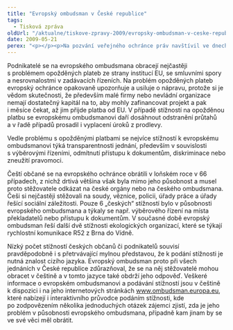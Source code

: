 ```yaml
---
title: "Evropský ombudsman v České republice"
tags:
  - Tisková zpráva
oldUrl: "/aktualne/tiskove-zpravy-2009/evropsky-ombudsman-v-ceske-republice"
date: 2009-05-21
perex: "<p></p><p>Na pozvání veřejného ochránce práv navštívil ve dnech 17. – 20. května Českou republiku evropský ombudsman P. Nikiforos Diamandouros. V průběhu tří dnů se setkal s prezidentem Václavem Klausem, předsedou vlády Janem Fischerem a ministrem pro lidská práva Michaelem Kocábem. Významnou část programu evropského ombudsmana v České republice tvořila také setkání se zástupci podnikatelské sféry a nevládních organizací. Pan Diamandouros na těchto jednáních vysvětloval svou působnost a také skutečnost, že není nadřízeným českého ombudsmana, ani neslouží jako odvolací instance proti jeho závěrům. Na konkrétních příkladech ze své agendy ukazoval, jak může pomoci českým občanům, podnikatelům i nevládním organizacím v jejich komunikaci s orgány Evropské unie. Pokud se kterýkoli občan nebo firma cítí být poškozena na svých právech nějakou institucí EU, může se obrátit na evropského ombudsmana a žádat pomoc či nápravu. Podmínkou je, aby se porušení evropského práva dopustila instituce Evropské unie (např. Evropská komise, agentura zřízená Evropskou komisí apod.). Pokud by se takového jednání dopustila instituce česká, pochybením se bude zabývat český ombudsman, nikoli evropský.</p>"
---
```


<!-- imported from the old website -->

<p class="Normln">Podnikatelé se na evropského ombudsmana obracejí nejčastěji s problémem opožděných plateb ze strany institucí EU, se smluvními spory a nesrovnalostmi v zadávacích řízeních. Na problém opožděných plateb evropský ochránce opakovaně upozorňuje a usiluje o nápravu, protože si je vědom skutečnosti, že především malé firmy nebo nevládní organizace nemají dostatečný kapitál na to, aby mohly zafinancovat projekt a pak i měsíce čekat, až jim přijde platba od EU. V případě stížností na opožděnou platbu se evropskému ombudsmanovi daří dosáhnout odstranění průtahů a v řadě případů prosadil i vyplacení úroků z prodlevy.</p><p class="Normln">Vedle problému s opožděnými platbami se nejvíce stížností k evropskému ombudsmanovi týká transparentnosti jednání, především v souvislosti s výběrovými řízeními, odmítnutí přístupu k dokumentům, diskriminace nebo zneužití pravomoci.</p><p class="Normln">Čeští občané se na evropského ochránce obrátili v loňském roce v 66 případech, z nichž drtivá většina však byla mimo jeho působnost a musel proto stěžovatele odkázat na české orgány nebo na českého ombudsmana. Češi si nejčastěji stěžovali na soudy, věznice, policii, úřady práce a úřady řešící sociální záležitosti. Pouze 6 „českých“ stížností bylo v působnosti evropského ombudsmana a týkaly se např. výběrového řízení na místa překladatelů nebo přístupu k dokumentům. V současné době evropský ombudsman řeší další dvě stížnosti ekologických organizací, které se týkají rychlostní komunikace R52 z Brna do Vídně.</p><p class="Normln">Nízký počet stížností českých občanů či podnikatelů souvisí pravděpodobně i s přetrvávající mylnou představou, že k podání stížnosti je nutná znalost cizího jazyka. Evropský ombudsman proto při všech jednáních v České republice zdůrazňoval, že se na něj stěžovatelé mohou obracet v češtině a v tomto jazyce také obdrží jeho odpověď. Veškeré informace o evropském ombudsmanovi a podávání stížností jsou v češtině k dispozici i na jeho internetových stránkách <a href="http://www.ombudsman.europa.eu/">www.ombudsman.europa.eu</a>, které nabízejí i interaktivního průvodce podáním stížnosti, kde po zodpovězením několika jednoduchých otázek zájemci zjistí, zda je jeho problém v působnosti evropského ombudsmana, případně kam jinam by se ve své věci měl obrátit.</p>
